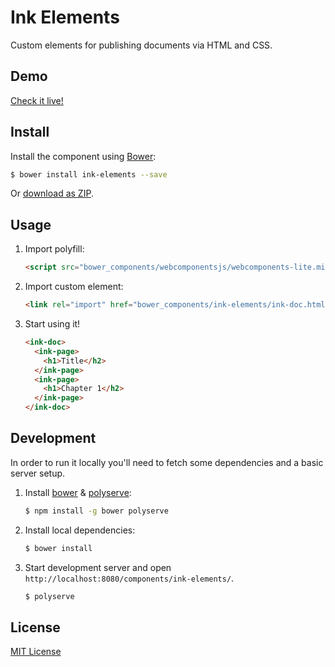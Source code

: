 # Ink Elements

Custom elements for publishing documents via HTML and CSS.

## Demo

[Check it live!](http://rgladwell.github.io/ink-elements)

## Install

Install the component using [Bower](http://bower.io/):

```sh
$ bower install ink-elements --save
```

Or [download as ZIP](https://github.com/rgladwell/ink-elements/archive/master.zip).

## Usage

1. Import polyfill:

    ```html
    <script src="bower_components/webcomponentsjs/webcomponents-lite.min.js"></script>
    ```

2. Import custom element:

    ```html
    <link rel="import" href="bower_components/ink-elements/ink-doc.html">
    ```

3. Start using it!

    ```html
    <ink-doc>
      <ink-page>
        <h1>Title</h2>
      </ink-page>
      <ink-page>
        <h1>Chapter 1</h2>
      </ink-page>
    </ink-doc>
    ```

## Development

In order to run it locally you'll need to fetch some dependencies and a basic server setup.

1. Install [bower](http://bower.io/) & [polyserve](https://npmjs.com/polyserve):

    ```sh
    $ npm install -g bower polyserve
    ```

2. Install local dependencies:

    ```sh
    $ bower install
    ```

3. Start development server and open `http://localhost:8080/components/ink-elements/`.

    ```sh
    $ polyserve
    ```

## License

[MIT License](http://opensource.org/licenses/MIT)
